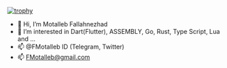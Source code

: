 [![trophy](https://github-profile-trophy.vercel.app/?username=fmotalleb&theme=onedark&title=Commits,MultiLanguage)](https://github.com/ryo-ma/github-profile-trophy)

- 👋 Hi, I’m Motalleb Fallahnezhad
- 👀 I’m interested in Dart(Flutter), ASSEMBLY, Go, Rust, Type Script, Lua and ...
- 📫 @FMotalleb ID (Telegram, Twitter)
- 📫 FMotalleb@gmail.com
